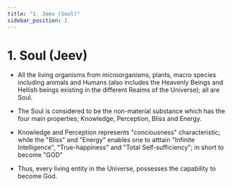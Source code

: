 ```yaml
---
title: "1. Jeev (Soul)"
sidebar_position: 2
---
```


# 1. Soul (Jeev)

- All the living organisms from microorganisms, plants, macro species including animals and Humans (also includes the Heavenly Beings and Hellish beings existing in the different Realms of the Universe); all are Soul.

- The Soul is considered to be the non-material substance which has the four main properties; Knowledge, Perception, Bliss and Energy.

- Knowledge and Perception represents "conciousness" characteristic; while the "Bliss" and "Energy" enables one to atttain "Infinite Intelligence", "True-happiness" and "Total Self-sufficiency"; in short to become "GOD"

- Thus, every living entity in the Universe, possesses the capability to become God.
